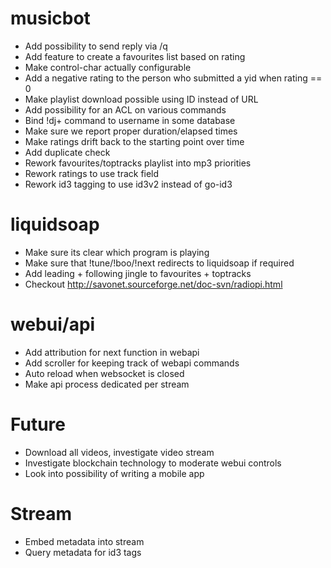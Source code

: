 # musicbot
- Add possibility to send reply via /q
- Add feature to create a favourites list based on rating
- Make control-char actually configurable
- Add a negative rating to the person who submitted a yid when rating == 0
- Make playlist download possible using ID instead of URL
- Add possibility for an ACL on various commands
- Bind !dj+ command to username in some database
- Make sure we report proper duration/elapsed times
- Make ratings drift back to the starting point over time
- Add duplicate check
- Rework favourites/toptracks playlist into mp3 priorities
- Rework ratings to use track field
- Rework id3 tagging to use id3v2 instead of go-id3

# liquidsoap
- Make sure its clear which program is playing
- Make sure that !tune/!boo/!next redirects to liquidsoap if required
- Add leading + following jingle to favourites + toptracks
- Checkout http://savonet.sourceforge.net/doc-svn/radiopi.html

# webui/api
- Add attribution for next function in webapi
- Add scroller for keeping track of webapi commands
- Auto reload when websocket is closed
- Make api process dedicated per stream

# Future
- Download all videos, investigate video stream
- Investigate blockchain technology to moderate webui controls
- Look into possibility of writing a mobile app

# Stream
- Embed metadata into stream
- Query metadata for id3 tags
